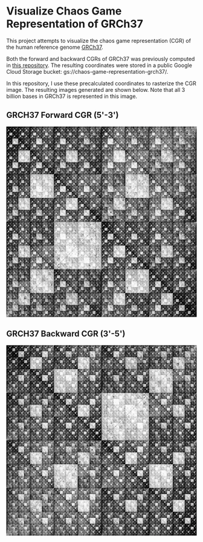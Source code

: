 # Visualize Chaos Game Representation of GRCh37

This project attempts to visualize the chaos game representation (CGR) of the human reference genome [GRCh37](https://www.ncbi.nlm.nih.gov/assembly/GCF_000001405.13/).

Both the forward and backward CGRs of GRCh37 was previously computed in [this repository](https://github.com/jeyabbalas/chaos-game-representation). The resulting coordinates were stored in a public Google Cloud Storage bucket: gs://chaos-game-representation-grch37/.

In this repository, I use these precalculated coordinates to rasterize the CGR image. The resulting images generated are shown below. Note that all 3 billion bases in GRCh37 is represented in this image.

## GRCH37 Forward CGR (5'-3')
![](./images/800x800/grch37_forward_cgr_800.png)

## GRCH37 Backward CGR (3'-5')
![](./images/800x800/grch37_backward_cgr_800.png)
